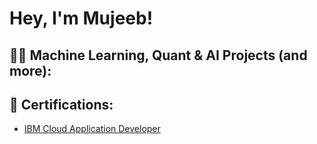 <h1>Hey, I'm Mujeeb! </h1>

<h2> 👨‍💻 Machine Learning, Quant & AI Projects (and more):</h2>


<h2> 📄 Certifications:</h2>

- [IBM Cloud Application Developer](https://www.credly.com/badges/666607dc-15e2-4458-b547-be39b4761ff0)




<!--

Here are some ideas to get you started:

- 🔭 I’m currently working on ...
- 🌱 I’m currently learning ...
- 👯 I’m looking to collaborate on ...
- 🤔 I’m looking for help with ...
- 💬 Ask me about ...
- 📫 How to reach me: ...
- 😄 Pronouns: ...
- ⚡ Fun fact: ...
-->
